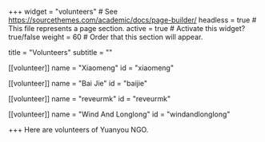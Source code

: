 +++
widget = "volunteers"  # See https://sourcethemes.com/academic/docs/page-builder/
headless = true  # This file represents a page section.
active = true  # Activate this widget? true/false
weight = 60  # Order that this section will appear.

title = "Volunteers"
subtitle = ""

[[volunteer]]
  name = "Xiaomeng"
  id = "xiaomeng"

[[volunteer]]
  name = "Bai Jie"
  id = "baijie"

[[volunteer]]
  name = "reveurmk"
  id = "reveurmk"

[[volunteer]]
  name = "Wind And Longlong"
  id = "windandlonglong"

  
  
+++
Here are volunteers of Yuanyou NGO. 
